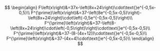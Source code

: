 $$
\begin{align}
F\left(x\right)&=37x-\left(8x+24\right)\cdot\text{}e^{-0,5x-0,5}\\
F^{\prime}\left(x\right)&=37-\left(8e^{-0,5x-0,5}\right)-\left(8x+24\right)\cdot\left(-0,5e^{-0,5x-0,5}\right)\\
 F^{\prime}\left(x\right)&=37-\left(8-\left(8x+24\right)\cdot\left(-0,5\right)\right)\cdot\text{}e^{-0,5x-0,5}\\
F^{\prime}\left(x\right)&=37-(8-(4x+12))\cdot\text{}e^{-0,5x-0,5}\\
 F^{\prime}\left(x\right)&=37-(4x+4)\cdot\text{}e^{-0,5x-0,5}\\
\end{align}
$$